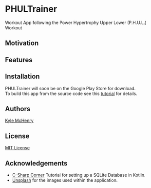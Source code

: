 # PHULTrainer
Workout App following the Power Hypertrophy Upper Lower (P.H.U.L.) Workout
## Motivation
## Features
## Installation
PHULTrainer will soon be on the Google Play Store for download.<br/>
To build this app from the source code see this [tutorial](https://www.londonappdeveloper.com/how-to-clone-a-github-project-on-android-studio/) for details.
## Authors
[Kyle McHenry](https://github.com/kmchenry1513)
## License
[MIT License](https://github.com/kmchenry1513/PHULTrainer/blob/master/LICENSE)
## Acknowledgements
* [C-Sharp Corner](https://www.c-sharpcorner.com/article/crud-operations-in-android-sqlite-kotlin/) Tutorial for setting up a SQLite Database in Kotlin.<br/>
* [Unsplash](https://unsplash.com/) for the images used within the application.
